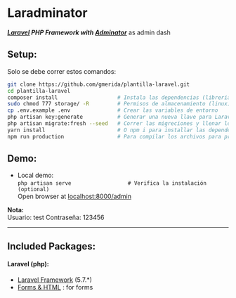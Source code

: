 # Laradminator
**_[Laravel](https://laravel.com/) PHP Framework with [Adminator](https://github.com/puikinsh/Adminator-admin-dashboard)_**  as admin dash


## Setup:
Solo se debe correr estos comandos:
```bash
git clone https://github.com/gmerida/plantilla-laravel.git
cd plantilla-laravel 
composer install                   # Instala las dependencias (librerias) del backend
sudo chmod 777 storage/ -R         # Permisos de almacenamiento (linux)
cp .env.example .env               # Crear las variables de entorno
php artisan key:generate           # Generar una nueva llave para Laravel
php artisan migrate:fresh --seed   # Correr las migreciones y llenar los usuarios para probar
yarn install                       # O npm i para installar las dependencias de node(>= node 9.x)
npm run production                 # Para compilar los archivos para produccion o usar npm run dev
```


## Demo:
- Local demo:  
`php artisan serve                  # Verifica la instalación (optional)`  
Open browser at [localhost:8000/admin](http://localhost:8000/admin) 

**Nota:**  
Usuario: test
Contraseña: 123456


***

## Included Packages:
#### Laravel (php):

* [Laravel Framework](https://github.com/laravel/laravel/) (5.7.*)
* [Forms & HTML](https://github.com/laravelcollective/html) : for forms

